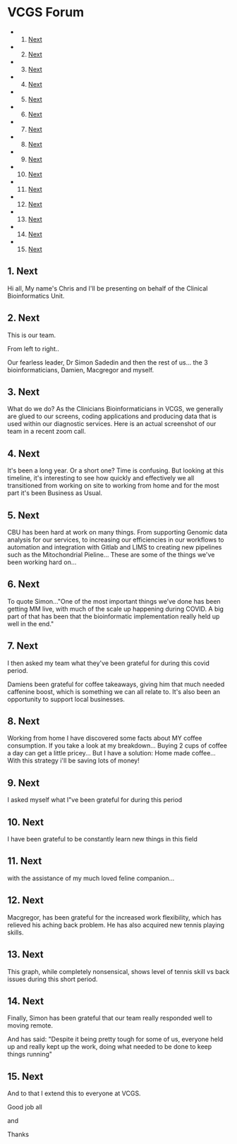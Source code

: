 # VCGS Forum 
<!-- vscode-markdown-toc -->
* 1. [Next](#Next)
* 2. [Next](#Next-1)
* 3. [Next](#Next-1)
* 4. [Next](#Next-1)
* 5. [Next](#Next-1)
* 6. [Next](#Next-1)
* 7. [Next](#Next-1)
* 8. [Next](#Next-1)
* 9. [Next](#Next-1)
* 10. [Next](#Next-1)
* 11. [Next](#Next-1)
* 12. [Next](#Next-1)
* 13. [Next](#Next-1)
* 14. [Next](#Next-1)
* 15. [Next](#Next-1)

<!-- vscode-markdown-toc-config
	numbering=true
	autoSave=true
	/vscode-markdown-toc-config -->
<!-- /vscode-markdown-toc -->

##  1. <a name='Next'></a>Next

Hi all, My name's Chris and I'll be presenting on behalf of the Clinical Bioinformatics Unit.

##  2. <a name='Next-1'></a>Next

This is our team. 

From left to right..

Our fearless leader, Dr Simon Sadedin and then the rest of us... the 3 bioinformaticians, Damien, Macgregor and myself.

##  3. <a name='Next-1'></a>Next

What do we do? As the Clinicians Bioinformaticians in VCGS, we generally are glued to our screens, coding applications and producing data that is used within our diagnostic services.
Here is an actual screenshot of our team in a recent zoom call.

##  4. <a name='Next-1'></a>Next

It's been a long year. Or a short one? Time is confusing. But looking at this timeline, it's interesting to see how quickly and effectively we all transitioned from working on site to working from home and for the most part it's been Business as Usual.

##  5. <a name='Next-1'></a>Next

CBU has been hard at work on many things. 
From supporting Genomic data analysis for our services,
to 
increasing our efficiencies in our workflows
to
automation and integration with Gitlab and LIMS
to creating new pipelines such as the Mitochondrial Pieline...
These are some of the things we've been working hard on...

##  6. <a name='Next-1'></a>Next

To quote Simon..."One of the most important things we’ve done has been getting MM live, with much of the scale up happening during COVID.
A big part of that has been that the bioinformatic implementation really held up well in the end."

##  7. <a name='Next-1'></a>Next

I then asked my team what they've been grateful for during this covid period.

Damiens been grateful for coffee takeaways, giving him that much needed caffenine boost, which is something we can all relate to. It's also been an opportunity to support local businesses.

##  8. <a name='Next-1'></a>Next

Working from home I have discovered some facts about MY coffee consumption. 
If you take a look at my breakdown...
Buying 2 cups of coffee a day can get a little pricey...
But I have a solution: Home made coffee...
With this strategy i'll be saving lots of money!

##  9. <a name='Next-1'></a>Next

I asked myself what I"ve been grateful for during this period

##  10. <a name='Next-1'></a>Next
I have been grateful to be constantly learn new things in this field 

##  11. <a name='Next-1'></a>Next

with the assistance of my much loved feline companion...

##  12. <a name='Next-1'></a>Next

Macgregor, has been grateful for the increased work flexibility, which has relieved his aching back problem.
He has also acquired new tennis playing skills.

##  13. <a name='Next-1'></a>Next

This graph, while completely nonsensical, shows level of tennis skill vs back issues during this short period. 

##  14. <a name='Next-1'></a>Next

Finally, Simon has been grateful that  our team really responded well to moving remote.

And has said: "Despite it being pretty tough for some of us, everyone held up and really kept up the work, doing what needed to be done to keep things running"

##  15. <a name='Next-1'></a>Next

And to that I extend this to everyone at VCGS.

Good job all 

and

Thanks


